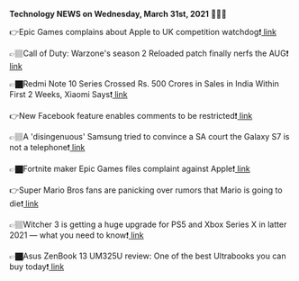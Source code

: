 <b>Technology NEWS on Wednesday, March 31st, 2021</b> 📡📡📡 

👉Epic Games complains about Apple to UK competition watchdog❗️<a href='https://techblock.club/?p=10998'> link</a>

👉🏽Call of Duty: Warzone's season 2 Reloaded patch finally nerfs the AUG❗️<a href='https://techblock.club/?p=11000'> link</a>

👉🏿Redmi Note 10 Series Crossed Rs. 500 Crores in Sales in India Within First 2 Weeks, Xiaomi Says❗️<a href='https://techblock.club/?p=11002'> link</a>

👉New Facebook feature enables comments to be restricted❗️<a href='https://techblock.club/?p=11004'> link</a>

👉🏽A 'disingenuous' Samsung tried to convince a SA court the Galaxy S7 is not a telephone❗️<a href='https://techblock.club/?p=11006'> link</a>

👉🏿Fortnite maker Epic Games files complaint against Apple❗️<a href='https://techblock.club/?p=11008'> link</a>

👉Super Mario Bros fans are panicking over rumors that Mario is going to die❗️<a href='https://techblock.club/?p=11010'> link</a>

👉🏽Witcher 3 is getting a huge upgrade for PS5 and Xbox Series X in latter 2021 — what you need to know❗️<a href='https://techblock.club/?p=11012'> link</a>

👉🏿Asus ZenBook 13 UM325U review: One of the best Ultrabooks you can buy today❗️<a href='https://techblock.club/?p=11014'> link</a>

